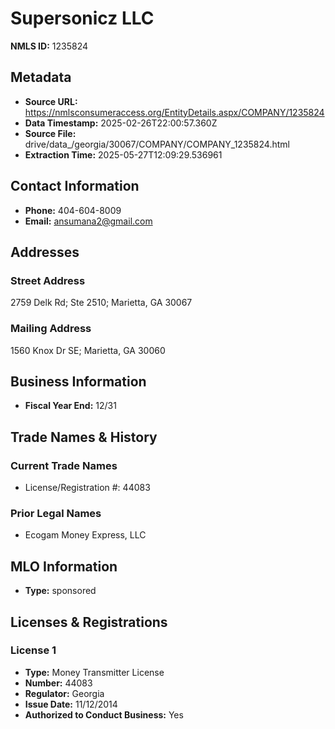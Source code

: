 # Supersonicz LLC

**NMLS ID:** 1235824

## Metadata
- **Source URL:** https://nmlsconsumeraccess.org/EntityDetails.aspx/COMPANY/1235824
- **Data Timestamp:** 2025-02-26T22:00:57.360Z
- **Source File:** drive/data_/georgia/30067/COMPANY/COMPANY_1235824.html
- **Extraction Time:** 2025-05-27T12:09:29.536961

## Contact Information
- **Phone:** 404-604-8009
- **Email:** ansumana2@gmail.com

## Addresses
### Street Address
2759 Delk Rd; Ste 2510; Marietta, GA 30067

### Mailing Address
1560 Knox Dr SE; Marietta, GA 30060

## Business Information
- **Fiscal Year End:** 12/31

## Trade Names & History
### Current Trade Names
- License/Registration #: 44083

### Prior Legal Names
- Ecogam Money Express, LLC

## MLO Information
- **Type:** sponsored

## Licenses & Registrations

### License 1
- **Type:** Money Transmitter License
- **Number:** 44083
- **Regulator:** Georgia
- **Issue Date:** 11/12/2014
- **Authorized to Conduct Business:** Yes
